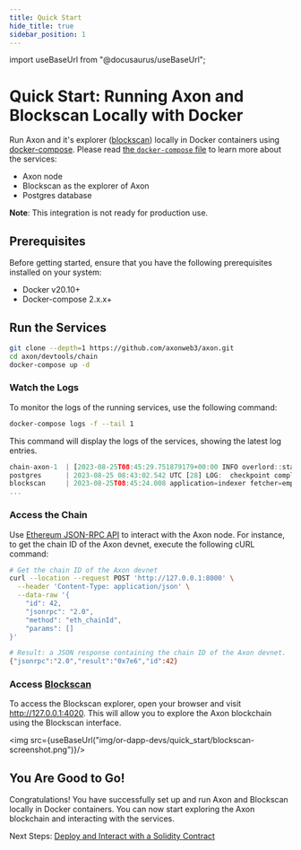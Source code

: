 ```yaml
---
title: Quick Start
hide_title: true
sidebar_position: 1
---
```


import useBaseUrl from "@docusaurus/useBaseUrl";

# Quick Start: Running Axon and Blockscan Locally with Docker

Run Axon and it's explorer ([blockscan](https://github.com/Magickbase/blockscan)) locally in Docker containers using [docker-compose](https://github.com/docker/compose). Please read [the `docker-compose` file](./docker-compose.yml) to learn more about the services:

- Axon node
- Blockscan as the explorer of Axon
- Postgres database

**Note**: This integration is not ready for production use.

## Prerequisites
Before getting started, ensure that you have the following prerequisites installed on your system:

- Docker v20.10+
- Docker-compose 2.x.x+

## Run the Services

```bash
git clone --depth=1 https://github.com/axonweb3/axon.git
cd axon/devtools/chain
docker-compose up -d
```

### Watch the Logs
To monitor the logs of the running services, use the following command:
```bash
docker-compose logs -f --tail 1
```

This command will display the logs of the services, showing the latest log entries.
```js
chain-axon-1  | [2023-08-25T08:45:29.751879179+00:00 INFO overlord::state::process] Overlord: achieve consensus in height 254, costs 1 round 4.499679ms time
postgres      | 2023-08-25 08:43:02.542 UTC [28] LOG:  checkpoint complete: wrote 134 buffers (0.8%); 0 WAL file(s) added, 0 removed, 0 recycled; write=13.325 s, sync=0.003 s, total=13.336 s; sync files=34, longest=0.003 s, average=0.001 s; distance=966 kB, estimate=966 kB
blockscan     | 2023-08-25T08:45:24.008 application=indexer fetcher=empty_blocks_to_refetch [info] Start sanitizing of empty blocks. Batch size is 100
...
```

### Access the Chain
Use [Ethereum JSON-RPC API](https://ethereum.org/en/developers/docs/apis/json-rpc) to interact with the Axon node. For instance, to get the chain ID of the Axon devnet, execute the following cURL command:
```bash
# Get the chain ID of the Axon devnet
curl --location --request POST 'http://127.0.0.1:8000' \
  --header 'Content-Type: application/json' \
  --data-raw '{
    "id": 42,
    "jsonrpc": "2.0",
    "method": "eth_chainId",
    "params": []
}'

# Result: a JSON response containing the chain ID of the Axon devnet.
{"jsonrpc":"2.0","result":"0x7e6","id":42}
```

### Access [Blockscan](http://127.0.0.1:4020)
To access the Blockscan explorer, open your browser and visit http://127.0.0.1:4020. This will allow you to explore the Axon blockchain using the Blockscan interface.

<img src={useBaseUrl("img/or-dapp-devs/quick_start/blockscan-screenshot.png")}/>

## You Are Good to Go!
Congratulations! 
You have successfully set up and run Axon and Blockscan locally in Docker containers. You can now start exploring the Axon blockchain and interacting with the services.

Next Steps: [Deploy and Interact with a Solidity Contract](https://docs.axonweb3.io/getting-started/for-dapp-devs/deploy_solidity)
